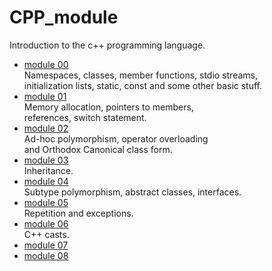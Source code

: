 # CPP_module
Introduction to the c++ programming language.

- [module 00](./module_00) \
  Namespaces, classes, member functions, stdio streams, \
  initialization lists, static, const and some other basic stuff.
- [module 01](./module_01) \
  Memory allocation, pointers to members, \
  references, switch statement. 
- [module 02](./module_02) \
  Ad-hoc polymorphism, operator overloading \
  and Orthodox Canonical class form.
- [module 03](./module_03) \
  Inheritance.
- [module 04](./module_04) \
  Subtype polymorphism, abstract classes, interfaces.
- [module 05](./module_05) \
  Repetition and exceptions.
- [module 06](./module_06) \
  C++ casts.
- [module 07](./module_07)
- [module 08](./module_08)

